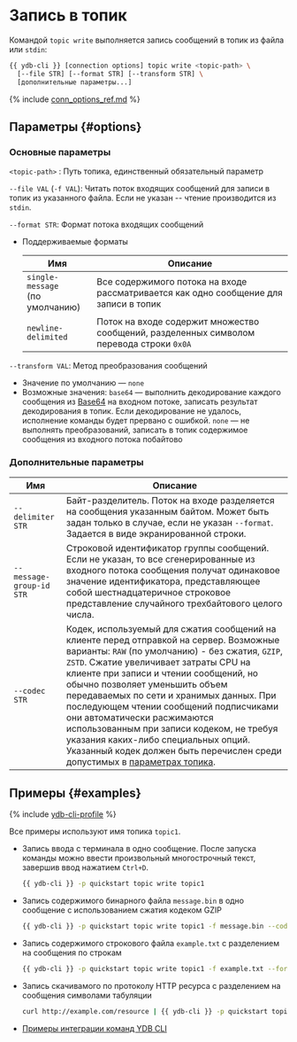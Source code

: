 # Запись в топик

Командой `topic write` выполняется запись сообщений в топик из файла или `stdin`:

```bash
{{ ydb-cli }} [connection options] topic write <topic-path> \
  [--file STR] [--format STR] [--transform STR] \
  [дополнительные параметры...]
```

{% include [conn_options_ref.md](commands/_includes/conn_options_ref.md) %}

## Параметры {#options}

### Основные параметры

`<topic-path>` : Путь топика, единственный обязательный параметр

`--file VAL` (`-f VAL`): Читать поток входящих сообщений для записи в топик из указанного файла. Если не указан -- чтение производится из `stdin`.

`--format STR`: Формат потока входящих сообщений
* Поддерживаемые форматы

  Имя | Описание
  ---|---
  `single-message`<br/>(по умолчанию)|Все содержимого потока на входе рассматривается как одно сообщение для записи в топик
  `newline-delimited`|Поток на входе содержит множество сообщений, разделенных символом перевода строки `0x0A`

`--transform VAL`: Метод преобразования сообщений

- Значение по умолчанию — `none`
- Возможные значения:
  `base64` — выполнить декодирование каждого сообщения из [Base64](https://ru.wikipedia.org/wiki/Base64) на входном потоке, записать результат декодирования в топик. Если декодирование не удалось, исполнение команды будет прервано с ошибкой.
  `none` — не выполнять преобразований, записать в топик содержимое сообщения из входного потока побайтово

### Дополнительные параметры

Имя | Описание
---|---
`--delimiter STR` | Байт-разделитель. Поток на входе разделяется на сообщения указанным байтом. Может быть задан только в случае, если не указан `--format`. Задается в виде экранированной строки.
`--message-group-id STR` | Строковой идентификатор группы сообщений. Если не указан, то все сгенерированные из входного потока сообщения получат одинаковое значение идентификатора, представляющее собой шестнадцатеричное строковое представление случайного трехбайтового целого числа.
`--codec STR` | Кодек, используемый для сжатия сообщений на клиенте перед отправкой на сервер. Возможные варианты: `RAW` (по умолчанию) - без сжатия, `GZIP`, `ZSTD`. Сжатие увеличивает затраты CPU на клиенте при записи и чтении сообщений, но обычно позволяет уменьшить объем передаваемых по сети и хранимых данных. При последующем чтении сообщений подписчиками они автоматически расжимаются использованным при записи кодеком, не требуя указания каких-либо специальных опций. Указанный кодек должен быть перечислен среди допустимых в [параметрах топика](topic-create.md#create-options).

## Примеры {#examples}

{% include [ydb-cli-profile](../../_includes/ydb-cli-profile.md) %}

Все примеры используют имя топика `topic1`.

* Запись ввода с терминала в одно сообщение. После запуска команды можно ввести произвольный многострочный текст, завершив ввод нажатием `Ctrl+D`.
  ```bash
  {{ ydb-cli }} -p quickstart topic write topic1
  ```

* Запись содержимого бинарного файла `message.bin` в одно сообщение с использованием сжатия кодеком GZIP
  ```bash
  {{ ydb-cli }} -p quickstart topic write topic1 -f message.bin --codec GZIP
  ```

* Запись содержимого строкового файла `example.txt` с разделением на сообщения по строкам
  ```bash
  {{ ydb-cli }} -p quickstart topic write topic1 -f example.txt --format newline-delimited
  ```

* Запись скачивамого по протоколу HTTP ресурса с разделением на сообщения символами табуляции
  ```bash
  curl http://example.com/resource | {{ ydb-cli }} -p quickstart topic write topic1 --delimiter "\t"
  ```

* [Примеры интеграции команд YDB CLI](topic-pipeline.md)
